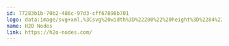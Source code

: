 ```yaml
---
id: 77283b1b-70b2-486c-97d3-cff67898b701
logo: data:image/svg+xml,%3Csvg%20width%3D%22200%22%20height%3D%2284%22%20viewBox%3D%220%200%20200%2084%22%20fill%3D%22none%22%20xmlns%3D%22http%3A%2F%2Fwww.w3.org%2F2000%2Fsvg%22%3E%0A%3Cpath%20d%3D%22M88.1549%2047.2146H89.3366L98.1775%2060.6292V47.2146H99.3373V62.533H98.1775L89.3147%2049.1622V62.533H88.1549V47.2146Z%22%20fill%3D%22%237A8AA0%22%2F%3E%0A%3Cpath%20d%3D%22M107.601%2062.7081C106.623%2062.7081%20105.755%2062.4892%20104.997%2062.0516C104.253%2061.5993%20103.676%2060.972%20103.268%2060.1696C102.859%2059.3526%20102.655%2058.4189%20102.655%2057.3685V52.3791C102.655%2051.3141%20102.859%2050.3804%20103.268%2049.578C103.691%2048.7756%20104.275%2048.1556%20105.019%2047.7179C105.777%2047.2657%20106.645%2047.0396%20107.623%2047.0396H109.899C110.876%2047.0396%20111.737%2047.2657%20112.481%2047.7179C113.239%2048.1556%20113.823%2048.7756%20114.232%2049.578C114.64%2050.3804%20114.844%2051.3141%20114.844%2052.3791V57.3685C114.844%2058.4189%20114.633%2059.3526%20114.21%2060.1696C113.801%2060.972%20113.218%2061.5993%20112.459%2062.0516C111.715%2062.4892%20110.854%2062.7081%20109.877%2062.7081H107.601ZM109.855%2061.6139C110.978%2061.6139%20111.89%2061.2273%20112.59%2060.4541C113.291%2059.6663%20113.641%2058.6378%20113.641%2057.3685V52.3791C113.641%2051.0953%20113.291%2050.0668%20112.59%2049.2935C111.905%2048.5057%20111%2048.1118%20109.877%2048.1118H107.645C106.507%2048.1118%20105.588%2048.5057%20104.887%2049.2935C104.202%2050.0668%20103.859%2051.0953%20103.859%2052.3791V57.3685C103.859%2058.6378%20104.202%2059.6663%20104.887%2060.4541C105.588%2061.2273%20106.499%2061.6139%20107.623%2061.6139H109.855Z%22%20fill%3D%22%237A8AA0%22%2F%3E%0A%3Cpath%20d%3D%22M119.297%2062.533C118.946%2062.533%20118.669%2062.4382%20118.465%2062.2485C118.275%2062.0443%20118.18%2061.7671%20118.18%2061.417V47.2146H124.242C125.293%2047.2146%20126.219%2047.4189%20127.021%2047.8274C127.824%2048.2358%20128.444%2048.8121%20128.881%2049.5561C129.319%2050.3002%20129.538%2051.1536%20129.538%2052.1165V57.1716C129.538%2058.9368%20129.093%2060.2717%20128.203%2061.1762C127.328%2062.0808%20126.037%2062.533%20124.33%2062.533H119.297ZM124.308%2061.4388C125.635%2061.4388%20126.635%2061.0814%20127.306%2060.3666C127.992%2059.6371%20128.334%2058.5721%20128.334%2057.1716V52.1165C128.334%2050.964%20127.955%2050.0376%20127.196%2049.3373C126.452%2048.637%20125.46%2048.2869%20124.22%2048.2869H119.384V61.4388H124.308Z%22%20fill%3D%22%237A8AA0%22%2F%3E%0A%3Cpath%20d%3D%22M133.893%2062.533C133.542%2062.533%20133.265%2062.4309%20133.061%2062.2266C132.871%2062.0224%20132.777%2061.7379%20132.777%2061.3732V47.2146H142.646V48.265H133.98V54.1735H141.989V55.2239H133.98V61.4607H142.646V62.533H133.893Z%22%20fill%3D%22%237A8AA0%22%2F%3E%0A%3Cpath%20d%3D%22M149.469%2062.7081C148.17%2062.7081%20147.134%2062.3215%20146.361%2061.5483C145.603%2060.775%20145.223%2059.7246%20145.223%2058.397H146.405C146.405%2059.3891%20146.682%2060.1769%20147.237%2060.7605C147.791%2061.3294%20148.542%2061.6139%20149.491%2061.6139H151.941C152.861%2061.6139%20153.597%2061.4024%20154.152%2060.9793C154.721%2060.5562%20155.005%2060.0018%20155.005%2059.3161V57.8281C155.005%2057.2737%20154.801%2056.7996%20154.392%2056.4057C153.984%2056.0118%20153.415%2055.7564%20152.685%2055.6397L148.768%2054.9832C147.718%2054.8082%20146.894%2054.4289%20146.296%2053.8453C145.712%2053.2617%20145.42%2052.5323%20145.42%2051.657V50.3877C145.42%2049.3811%20145.8%2048.5714%20146.558%2047.9587C147.317%2047.3459%20148.316%2047.0396%20149.556%2047.0396H152.029C153.211%2047.0396%20154.159%2047.397%20154.874%2048.1118C155.603%2048.8267%20155.968%2049.7677%20155.968%2050.9348H154.786C154.786%2050.0886%20154.531%2049.4103%20154.02%2048.8996C153.524%2048.3744%20152.861%2048.1118%20152.029%2048.1118H149.556C148.666%2048.1118%20147.951%2048.3234%20147.412%2048.7465C146.886%2049.1549%20146.624%2049.702%20146.624%2050.3877V51.657C146.624%2052.2405%20146.821%2052.7292%20147.215%2053.1231C147.609%2053.517%20148.163%2053.7723%20148.878%2053.8891L152.773%2054.5674C153.853%2054.7571%20154.691%2055.1364%20155.29%2055.7054C155.902%2056.2744%20156.209%2056.9819%20156.209%2057.8281V59.3161C156.209%2060.3374%20155.822%2061.1616%20155.049%2061.789C154.276%2062.4017%20153.247%2062.7081%20151.963%2062.7081H149.469Z%22%20fill%3D%22%237A8AA0%22%2F%3E%0A%3Cpath%20d%3D%22M88.1549%2020.1051H90.6855V30.8433H103.886V20.1051H106.417V44.0437H103.886V33.1003H90.6855V44.0437H88.1549V20.1051Z%22%20fill%3D%22%237A8AA0%22%2F%3E%0A%3Cpath%20d%3D%22M115.046%2041.7866C115.046%2040.5327%20115.274%2039.4497%20115.73%2038.5378C116.186%2037.6031%20116.915%2036.7595%20117.919%2036.0072L126.4%2029.5779C127.585%2028.7116%20128.178%2027.6629%20128.178%2026.4317V25.3374C128.178%2024.3571%20127.847%2023.5705%20127.186%2022.9777C126.525%2022.385%20125.647%2022.0886%20124.553%2022.0886H121.407C120.198%2022.0886%20119.229%2022.5104%20118.5%2023.3539C117.793%2024.1747%20117.44%2025.2804%20117.44%2026.6711H114.909C114.909%2024.5964%20115.491%2022.9436%20116.653%2021.7124C117.839%2020.4585%20119.4%2019.8315%20121.338%2019.8315H124.553C126.4%2019.8315%20127.882%2020.3331%20128.999%2021.3362C130.139%2022.3394%20130.709%2023.6731%20130.709%2025.3374V26.4317C130.709%2028.3468%20129.797%2029.9769%20127.973%2031.322L119.731%2037.4435C118.91%2038.0362%20118.34%2038.6518%20118.021%2039.2902C117.725%2039.9057%20117.577%2040.7379%20117.577%2041.7866H131.051V44.0437H115.046V41.7866Z%22%20fill%3D%22%237A8AA0%22%2F%3E%0A%3Cpath%20d%3D%22M145.642%2044.3172C144.274%2044.3172%20143.054%2043.9981%20141.982%2043.3597C140.934%2042.7213%20140.113%2041.8208%20139.52%2040.6581C138.927%2039.4953%20138.631%2038.1616%20138.631%2036.6569V27.4919C138.631%2025.9872%20138.927%2024.6534%20139.52%2023.4907C140.113%2022.328%20140.934%2021.4274%20141.982%2020.7891C143.054%2020.1507%20144.274%2019.8315%20145.642%2019.8315H149.267C150.634%2019.8315%20151.843%2020.1507%20152.892%2020.7891C153.94%2021.4274%20154.75%2022.328%20155.32%2023.4907C155.912%2024.6534%20156.209%2025.9872%20156.209%2027.4919V36.6569C156.209%2038.1616%20155.912%2039.4953%20155.32%2040.6581C154.75%2041.8208%20153.94%2042.7213%20152.892%2043.3597C151.843%2043.9981%20150.634%2044.3172%20149.267%2044.3172H145.642ZM149.198%2042.0602C150.543%2042.0602%20151.626%2041.57%20152.447%2040.5897C153.268%2039.5865%20153.678%2038.2756%20153.678%2036.6569V27.4919C153.678%2025.8732%20153.268%2024.5737%20152.447%2023.5933C151.626%2022.5902%20150.543%2022.0886%20149.198%2022.0886H145.71C144.365%2022.0886%20143.271%2022.5902%20142.427%2023.5933C141.583%2024.5737%20141.162%2025.8732%20141.162%2027.4919V36.6569C141.162%2038.2756%20141.583%2039.5865%20142.427%2040.5897C143.271%2041.57%20144.365%2042.0602%20145.71%2042.0602H149.198Z%22%20fill%3D%22%237A8AA0%22%2F%3E%0A%3Cpath%20fill-rule%3D%22evenodd%22%20clip-rule%3D%22evenodd%22%20d%3D%22M62.4849%2065.9476C72.3282%2065.9476%2080.3078%2057.968%2080.3078%2048.1247C80.3078%2045.712%2079.5507%2042.9573%2078.276%2040.0586C77.005%2037.1685%2075.2427%2034.1876%2073.288%2031.3375C69.6373%2026.0145%2065.3582%2021.2093%2062.4798%2018.3866C59.5614%2021.2051%2055.2818%2026.0106%2051.6418%2031.3364C49.6942%2034.1859%2047.942%2037.1667%2046.6793%2040.0567C45.413%2042.9552%2044.662%2045.7107%2044.662%2048.1247C44.662%2057.968%2052.6415%2065.9476%2062.4849%2065.9476ZM62.4849%2017.1814C56.5779%2022.6843%2043.7913%2037.8005%2043.7913%2048.1247C43.7913%2058.4489%2052.1607%2066.8183%2062.4849%2066.8183C72.8091%2066.8183%2081.1785%2058.4489%2081.1785%2048.1247C81.1785%2037.8005%2068.2832%2022.6843%2062.4849%2017.1814Z%22%20fill%3D%22%237A8AA0%22%2F%3E%0A%3Cpath%20fill-rule%3D%22evenodd%22%20clip-rule%3D%22evenodd%22%20d%3D%22M74.0602%2042.934C73.9748%2042.9541%2073.8873%2042.9642%2073.7995%2042.9642H73.2715C73.0595%2042.9642%2072.8748%2043.1085%2072.8234%2043.3141C72.7923%2043.4382%2072.8142%2043.5696%2072.8837%2043.677L73.064%2043.9558C73.3405%2044.3831%2073.3244%2044.9369%2073.0233%2045.3473L72.8167%2045.6291C72.7924%2045.6622%2072.7724%2045.6981%2072.757%2045.7361C72.7547%2045.7417%2072.7525%2045.7474%2072.7505%2045.7531L72.5943%2046.1825C72.5501%2046.304%2072.3976%2046.3432%2072.3003%2046.258C72.1759%2046.1492%2071.9821%2046.247%2071.9958%2046.4118L72.0727%2047.3339C72.0863%2047.4975%2072.0272%2047.6589%2071.9111%2047.775L71.2879%2048.3982C71.1598%2048.5263%2071.128%2048.722%2071.2091%2048.8841L71.2243%2048.9145C71.3262%2049.1184%2071.2322%2049.3658%2071.0205%2049.4505C70.9422%2049.4818%2070.8787%2049.5364%2070.836%2049.6039C70.8156%2049.6362%2070.7999%2049.6714%2070.7897%2049.7085C70.7754%2049.7603%2070.7716%2049.8156%2070.7802%2049.8714L70.8345%2050.2244C70.8545%2050.3548%2070.7777%2050.4807%2070.6525%2050.5224C70.5388%2050.5603%2070.4138%2050.519%2070.3451%2050.4208L70.055%2050.0064C70.0501%2049.9994%2070.0453%2049.9924%2070.0406%2049.9852C70.0398%2049.9841%2070.0391%2049.9829%2070.0383%2049.9817C69.9991%2049.9218%2069.9668%2049.8576%2069.942%2049.7904L69.6026%2048.8692C69.5437%2048.7093%2069.4076%2048.5904%2069.2413%2048.5534C69.0342%2048.5074%2068.8205%2048.5969%2068.708%2048.7769L68.2376%2049.5295C68.2226%2049.5534%2068.2051%2049.5755%2068.1852%2049.5954C68.0227%2049.7578%2067.7533%2049.7355%2067.6198%2049.5486L67.1943%2048.953L66.8673%2048.3457C66.7725%2048.1697%2066.6053%2048.0441%2066.4098%2048.0022C66.0503%2047.9252%2065.6945%2048.147%2065.6053%2048.5037L65.5693%2048.6477C65.5201%2048.8445%2065.401%2049.0166%2065.2343%2049.1321L64.8364%2049.4075C64.6935%2049.5064%2064.6083%2049.6691%2064.6083%2049.8429C64.6083%2049.9711%2064.6548%2050.095%2064.7393%2050.1916L64.7573%2050.2122C64.9473%2050.4294%2064.9566%2050.7508%2064.7795%2050.9786L64.3748%2051.4989C64.216%2051.7031%2064.1168%2051.9473%2064.0882%2052.2044L63.9958%2053.0362L63.7489%2054.0239C63.6869%2054.2716%2063.5913%2054.5097%2063.4645%2054.7315L63.2543%2055.0994C63.1603%2055.2639%2063.0266%2055.402%2062.8653%2055.5013L62.5847%2055.6739C62.3676%2055.8076%2062.0915%2055.7981%2061.884%2055.6499C61.7961%2055.5871%2061.7257%2055.503%2061.6795%2055.4054L61.4217%2054.8612C61.2346%2054.4661%2061.1375%2054.0344%2061.1375%2053.5972V52.4165C61.1375%2052.1093%2061.0559%2051.8075%2060.9011%2051.542L60.8164%2051.3969C60.7148%2051.2227%2060.5681%2051.079%2060.3917%2050.981C60.1696%2050.8576%2059.9122%2050.8132%2059.6616%2050.8549L59.4377%2050.8922C59.3017%2050.9149%2059.1627%2050.9127%2059.0275%2050.8856C58.7234%2050.8248%2058.4573%2050.6425%2058.2908%2050.3808L58.2683%2050.3455C58.1421%2050.1472%2058.0751%2049.917%2058.0751%2049.6819V49.4633C58.0751%2049.1285%2058.1597%2048.7992%2058.321%2048.5058L58.7025%2047.8122C58.7829%2047.6661%2058.8835%2047.532%2059.0015%2047.4141L59.1017%2047.3139C59.2104%2047.2051%2059.3345%2047.1155%2059.4685%2047.0469C59.5464%2047.0071%2059.6277%2046.9744%2059.7114%2046.9491C59.7412%2046.9401%2059.7714%2046.9321%2059.8018%2046.925C59.9426%2046.8922%2060.0889%2046.8802%2060.2361%2046.8907C60.4269%2046.9043%2060.6131%2046.9554%2060.7841%2047.0409L60.8983%2047.098C61.1899%2047.2438%2061.5114%2047.3197%2061.8374%2047.3197H62.5703C62.6563%2047.3197%2062.74%2047.2918%2062.8087%2047.2402C63.0248%2047.0781%2063.0197%2046.7521%2062.7984%2046.5972C62.7703%2046.5775%2062.7453%2046.5547%2062.7238%2046.5294C62.6391%2046.4299%2062.6073%2046.2927%2062.6444%2046.1629L62.646%2046.1574C62.6593%2046.1106%2062.6808%2046.0673%2062.7088%2046.029C62.7326%2045.9967%2062.761%2045.968%2062.7933%2045.9439C62.7991%2045.9396%2062.805%2045.9354%2062.811%2045.9314C62.8376%2045.9138%2062.8664%2045.8991%2062.897%2045.8879L63.2669%2045.7534C63.3776%2045.7132%2063.4513%2045.608%2063.4513%2045.4902C63.4513%2045.3354%2063.3259%2045.21%2063.1712%2045.21H62.811C62.7584%2045.21%2062.7068%2045.2164%2062.6573%2045.2287C62.6513%2045.2302%2062.6453%2045.2317%2062.6394%2045.2334C62.4434%2045.2879%2062.2811%2045.4339%2062.2092%2045.6315L62.1399%2045.8221C62.118%2045.8822%2062.0853%2045.9375%2062.0437%2045.9853C62.0423%2045.9869%2062.0408%2045.9885%2062.0394%2045.9901C62.0203%2046.0115%2061.9994%2046.0313%2061.9769%2046.0493C61.9137%2046.0999%2061.8407%2046.134%2061.7641%2046.1507C61.67%2046.1713%2061.5705%2046.1655%2061.4769%2046.1315L61.0014%2045.9586L60.9119%2045.9188C60.7273%2045.8368%2060.5278%2045.8016%2060.3306%2045.8131C60.1811%2045.8219%2060.033%2045.8575%2059.8934%2045.9198C59.886%2045.9232%2059.8785%2045.9266%2059.8711%2045.9301L59.3477%2046.1764C59.3112%2046.1935%2059.2715%2046.2004%2059.2326%2046.1972C59.195%2046.1941%2059.1581%2046.1815%2059.1256%2046.1599C58.9862%2046.067%2058.9924%2045.8602%2059.1371%2045.7758L59.3736%2045.6378C59.4646%2045.5847%2059.5281%2045.4997%2059.5555%2045.4036C59.5658%2045.3676%2059.5711%2045.3301%2059.5708%2045.2921C59.5706%2045.2566%2059.5656%2045.2207%2059.5555%2045.1853L59.5042%2045.0058C59.4262%2044.6939%2059.5907%2044.3724%2059.8892%2044.253L59.9351%2044.2346C60.0102%2044.2046%2060.0796%2044.1617%2060.1401%2044.1079L60.1707%2044.0807C60.465%2043.8191%2060.5637%2043.4011%2060.4174%2043.0355L60.3889%2042.9642C60.2604%2042.5358%2060.3409%2042.0718%2060.6062%2041.7117L60.697%2041.5885C60.9783%2041.2068%2061.4039%2040.9574%2061.8744%2040.8986L62.2264%2040.8546H63.8597L64.4022%2040.7867C64.7602%2040.742%2065.1003%2040.6046%2065.389%2040.3881L65.4914%2040.3113C65.6716%2040.1761%2065.8798%2040.083%2066.1007%2040.0389C66.3277%2039.9935%2066.5411%2039.8965%2066.7246%2039.7553L66.9848%2039.5552C67.2139%2039.3789%2067.468%2039.2377%2067.7387%2039.1362L68.1153%2038.995C68.3163%2038.9196%2068.5293%2038.881%2068.744%2038.881C69.1505%2038.881%2069.545%2039.0194%2069.8625%2039.2734L70.1174%2039.4773C70.5196%2039.7991%2071.0049%2040.0001%2071.5168%2040.0569L71.6652%2040.0734C71.8597%2040.095%2072.0561%2040.092%2072.2498%2040.0643C72.6817%2040.0026%2073.1223%2040.0638%2073.521%2040.241L74.1358%2040.5143L74.8324%2040.732C75.0905%2040.8126%2075.3636%2040.8332%2075.6309%2040.7921L76.0216%2040.732C76.0791%2040.7231%2076.1331%2040.699%2076.1781%2040.6622C76.2994%2040.563%2076.3329%2040.3909%2076.2549%2040.2549C73.5216%2035.4825%2068.3787%2032.2671%2062.4849%2032.2671C56.6201%2032.2671%2051.499%2035.4508%2048.7555%2040.1842C48.5558%2040.5289%2048.6412%2040.964%2048.9437%2041.2233C49.125%2041.3787%2049.363%2041.4512%2049.6001%2041.4233L49.9343%2041.384C50.2281%2041.3494%2050.505%2041.2281%2050.7296%2041.0356L51.0785%2040.7365C51.2404%2040.5978%2051.4611%2040.5495%2051.6661%2040.6081C51.7165%2040.6225%2051.7683%2040.6306%2051.8203%2040.6322C51.8687%2040.6338%2051.9173%2040.6298%2051.9651%2040.6202L52.2973%2040.5538C52.306%2040.552%2052.3148%2040.5503%2052.3235%2040.5487C52.3705%2040.5399%2052.4178%2040.5328%2052.4653%2040.5274C52.5418%2040.5187%2052.6188%2040.5143%2052.6959%2040.5143H53.1867C53.189%2040.5143%2053.1914%2040.5143%2053.1937%2040.5143C53.4201%2040.5154%2053.6425%2040.5701%2053.843%2040.6735C53.8704%2040.6876%2053.8973%2040.7026%2053.9238%2040.7185L54.077%2040.8104C54.1414%2040.849%2054.2106%2040.878%2054.2826%2040.8969C54.3376%2040.9113%2054.3942%2040.9198%2054.4514%2040.922C54.4616%2040.9224%2054.4719%2040.9226%2054.4822%2040.9226C54.6839%2040.9226%2054.8775%2040.8453%2055.0236%2040.7071C55.0289%2040.7021%2055.0341%2040.6971%2055.0392%2040.6919L55.2039%2040.5272C55.2993%2040.4318%2055.3529%2040.3024%2055.3529%2040.1674C55.3529%2039.9648%2055.2328%2039.7815%2055.047%2039.7007L54.9337%2039.6515C54.4331%2039.4338%2054.3654%2038.7513%2054.8135%2038.4396L55.1198%2038.2265C55.2716%2038.1209%2055.452%2038.0644%2055.6369%2038.0644H56.1662C56.3038%2038.0644%2056.4406%2038.0438%2056.5721%2038.0033L56.8115%2037.9297C57.0917%2037.8435%2057.3962%2037.8993%2057.6275%2038.0792L57.7515%2038.1756C57.8289%2038.2358%2057.9242%2038.2685%2058.0223%2038.2685C58.3191%2038.2685%2058.5312%2038.5557%2058.4439%2038.8393L58.3713%2039.0753C58.3554%2039.127%2058.3328%2039.1765%2058.3041%2039.2224L57.798%2040.0322C57.7122%2040.1693%2057.6668%2040.3278%2057.6668%2040.4896C57.6668%2040.8349%2057.461%2041.1469%2057.1437%2041.2829L57.0393%2041.3276C56.8284%2041.418%2056.6536%2041.5759%2056.5421%2041.7764L56.1223%2042.5322C56.0653%2042.6347%2055.9706%2042.7109%2055.8583%2042.7446C55.5932%2042.8241%2055.3198%2042.6476%2055.2832%2042.3732L55.2527%2042.1444C55.2298%2041.9723%2055.1386%2041.8167%2054.9997%2041.7125L54.8492%2041.5997C54.7427%2041.5198%2054.6148%2041.4739%2054.4822%2041.4678C54.472%2041.4673%2054.4617%2041.467%2054.4514%2041.467H54.2826C54.1252%2041.467%2053.9827%2041.5549%2053.911%2041.6918C53.903%2041.707%2053.8959%2041.7229%2053.8898%2041.7393C53.8495%2041.8468%2053.7681%2041.9304%2053.6675%2041.9752C53.6149%2041.9987%2053.557%2042.0115%2053.497%2042.0115H53.4106C53.2417%2042.0115%2053.0992%2041.8988%2053.054%2041.7445C53.0443%2041.7114%2053.0391%2041.6763%2053.0391%2041.64C53.0391%2041.5403%2053.0003%2041.451%2052.9378%2041.385C52.8756%2041.3192%2052.7899%2041.2764%2052.6959%2041.2694C52.6651%2041.2671%2052.6333%2041.2686%2052.6011%2041.2745L52.4601%2041.3001C52.4558%2041.3009%2052.4514%2041.3017%2052.4471%2041.3026C52.3425%2041.3246%2052.2477%2041.3802%2052.1774%2041.461L51.2781%2042.4952C51.0671%2042.7379%2051.0233%2043.0838%2051.1671%2043.3714L51.1905%2043.4184C51.2836%2043.6045%2051.4562%2043.7382%2051.6597%2043.7818C52.014%2043.8577%2052.3662%2043.6445%2052.4632%2043.2954L52.5775%2042.8839C52.6012%2042.7984%2052.6541%2042.7254%2052.7253%2042.6762C52.754%2042.6563%2052.7857%2042.6404%2052.8197%2042.629C52.9542%2042.5842%2053.1024%2042.6192%2053.2026%2042.7194L53.3165%2042.8333C53.3336%2042.8504%2053.3517%2042.8665%2053.3706%2042.8815C53.3978%2042.9031%2053.4267%2042.9225%2053.4571%2042.9394L53.5493%2042.9906C53.8082%2043.1344%2054.0136%2043.357%2054.1365%2043.6248C54.1493%2043.6526%2054.1612%2043.6808%2054.1721%2043.7096L54.5267%2044.6404C54.533%2044.6571%2054.5363%2044.6747%2054.5363%2044.6925C54.5363%2044.834%2054.3552%2044.8929%2054.2719%2044.7784L54.1214%2044.5715C54.049%2044.4719%2053.911%2044.4473%2053.8086%2044.5155L53.7297%2044.5681C53.7071%2044.5832%2053.6867%2044.6009%2053.6688%2044.6205C53.6478%2044.6436%2053.6303%2044.6696%2053.6167%2044.6975C53.5952%2044.7416%2053.5835%2044.7906%2053.5835%2044.8412V45.018C53.5835%2045.0881%2053.5725%2045.1561%2053.5518%2045.2201C53.5483%2045.2312%2053.5444%2045.242%2053.5403%2045.2528C53.4626%2045.4563%2053.2862%2045.614%2053.0631%2045.6618L53.0054%2045.6742C52.7708%2045.7244%2052.5757%2045.8866%2052.4834%2046.108L52.3428%2046.4457C52.308%2046.5291%2052.2812%2046.6156%2052.2628%2046.704L51.9748%2048.0863C51.9586%2048.1642%2051.9264%2048.2378%2051.8801%2048.3025C51.7227%2048.523%2051.4323%2048.603%2051.1841%2048.4944L50.8294%2048.3392C50.6332%2048.2534%2050.4098%2048.255%2050.2148%2048.3436L50.0939%2048.3986C49.8982%2048.4875%2049.7725%2048.6827%2049.7725%2048.8977C49.7725%2048.9503%2049.7801%2049.0019%2049.7944%2049.051C49.8041%2049.0845%2049.817%2049.1169%2049.8328%2049.1477C49.8826%2049.2449%2049.9612%2049.3268%2050.0609%2049.3804L50.3228%2049.5215C50.3773%2049.5508%2050.4288%2049.5848%2050.4767%2049.6228C50.6189%2049.7355%2050.7302%2049.884%2050.7983%2050.0544C50.8467%2050.1753%2050.917%2050.2854%2051.0047%2050.3796C51.0115%2050.3869%2051.0184%2050.3941%2051.0254%2050.4012C51.0868%2050.4634%2051.1561%2050.5181%2051.232%2050.5636L51.3029%2050.6062C51.3058%2050.6079%2051.3088%2050.6097%2051.3117%2050.6114C51.5105%2050.7286%2051.7372%2050.7904%2051.9681%2050.7904H52.288C52.5154%2050.7904%2052.7417%2050.8221%2052.9604%2050.8846L53.3087%2050.9841C53.4915%2051.0364%2053.6691%2051.1054%2053.8392%2051.1905L54.1325%2051.3371C54.3975%2051.4696%2054.6253%2051.6661%2054.7952%2051.9088L54.8581%2051.9988C54.96%2052.1443%2055.0914%2052.2668%2055.2438%2052.3582L55.3601%2052.428C55.5734%2052.556%2055.7271%2052.7634%2055.7874%2053.0047C55.8569%2053.2825%2055.7956%2053.5769%2055.621%2053.8039L54.5363%2055.2139L53.8931%2056.1976C53.5533%2056.7173%2053.3089%2057.2933%2053.1713%2057.8987L53.1317%2058.073L53.0463%2058.4489C53.0415%2058.4699%2053.0391%2058.4914%2053.0391%2058.5129C53.0391%2058.7628%2052.7431%2058.8946%2052.5573%2058.7275L52.4503%2058.6311C52.4134%2058.5979%2052.3842%2058.5576%2052.3642%2058.5129C52.352%2058.4856%2052.3433%2058.4567%2052.3383%2058.4269L52.217%2057.6993C52.1755%2057.4503%2052.1726%2057.1964%2052.2083%2056.9465L52.3051%2056.2687C52.429%2055.4016%2052.306%2054.5172%2051.9502%2053.7167L51.583%2053.0638C51.4251%2052.7831%2051.3764%2052.454%2051.4463%2052.1397C51.4865%2051.9586%2051.4871%2051.7745%2051.4517%2051.5986C51.4023%2051.3531%2051.2827%2051.1234%2051.1025%2050.9401C51.0867%2050.924%2051.0704%2050.9083%2051.0536%2050.8929L50.7933%2050.6543L50.0959%2050.1179C50.0738%2050.1008%2050.051%2050.0848%2050.0277%2050.0697C49.9437%2050.0155%2049.8521%2049.974%2049.756%2049.9466C49.73%2049.9392%2049.7036%2049.9328%2049.6769%2049.9274C49.4155%2049.8752%2049.1863%2049.7222%2049.0376%2049.5033C49.0239%2049.4833%2049.011%2049.4627%2048.9988%2049.4416L48.6049%2048.7612C48.5273%2048.6272%2048.3841%2048.5446%2048.2293%2048.5446C48.0195%2048.5446%2047.8397%2048.3946%2047.8022%2048.1882L47.6347%2047.2669C47.6082%2047.1214%2047.6027%2046.9728%2047.6182%2046.8256L47.7177%2045.8803C47.7265%2045.7967%2047.7256%2045.7123%2047.7152%2045.6288L47.6331%2044.9719C47.6112%2044.7969%2047.4625%2044.6656%2047.2861%2044.6656C47.1223%2044.6656%2046.98%2044.7793%2046.9472%2044.9398C46.939%2044.98%2046.931%2045.0203%2046.9231%2045.0606C46.9054%2045.1508%2046.8885%2045.2413%2046.8724%2045.332C46.858%2045.413%2046.8443%2045.4942%2046.8311%2045.5757C46.697%2046.4055%2046.6273%2047.2569%2046.6273%2048.1246C46.6273%2056.8825%2053.727%2063.9822%2062.4849%2063.9822C68.2903%2063.9822%2073.3672%2060.8625%2076.1303%2056.208C76.1988%2056.0927%2076.2659%2055.9764%2076.3315%2055.8592C76.3686%2055.7929%2076.4052%2055.7264%2076.4414%2055.6595C76.4624%2055.6207%2076.4832%2055.5818%2076.5039%2055.5428C76.5409%2055.473%2076.5774%2055.4029%2076.6134%2055.3325C76.6152%2055.3291%2076.6169%2055.3257%2076.6186%2055.3223C76.6306%2055.2989%2076.6425%2055.2754%2076.6543%2055.2519C76.7105%2055.1404%2076.6288%2055.0098%2076.5039%2055.0098C76.502%2055.0098%2076.5002%2055.0098%2076.4983%2055.0099C76.465%2055.011%2076.4327%2055.0219%2076.4055%2055.0413L76.1368%2055.2332C76.0424%2055.3007%2075.94%2055.3527%2075.8333%2055.3894C75.7457%2055.4194%2075.6551%2055.4391%2075.5636%2055.4484C75.3079%2055.4743%2075.0446%2055.4189%2074.8163%2055.282L74.3267%2054.943C74.0788%2054.7714%2073.7632%2054.7301%2073.4795%2054.8323L73.1684%2054.9442C72.7118%2055.1086%2072.2303%2054.7702%2072.2303%2054.2849C72.2303%2054.1368%2072.2772%2053.9925%2072.3643%2053.8727L72.5983%2053.551C72.7152%2053.3902%2072.8563%2053.2486%2073.0166%2053.1311L73.7304%2052.6076C73.7735%2052.576%2073.8217%2052.552%2073.8729%2052.5366L73.9528%2052.5126C74.0815%2052.474%2074.2105%2052.502%2074.3083%2052.5729C74.3104%2052.5745%2074.3124%2052.576%2074.3145%2052.5776C74.4002%2052.6422%2074.4606%2052.7405%2074.4735%2052.8557C74.4752%2052.8708%2074.4761%2052.8863%2074.4761%2052.902V53.0725C74.4761%2053.2028%2074.5817%2053.3084%2074.712%2053.3084C74.7784%2053.3084%2074.8418%2053.2804%2074.8865%2053.2312L74.9766%2053.1322C74.9965%2053.1102%2075.0178%2053.0903%2075.0401%2053.0725C75.1279%2053.0023%2075.2315%2052.9645%2075.3363%2052.9572C75.3398%2052.9569%2075.3433%2052.9567%2075.3468%2052.9566C75.5471%2052.9465%2075.7498%2053.0476%2075.8529%2053.2465L76.3595%2054.2235C76.3936%2054.2893%2076.4436%2054.3444%2076.5039%2054.3847C76.5449%2054.4121%2076.5907%2054.4325%2076.6396%2054.4448C76.8017%2054.4853%2076.9686%2054.429%2077.0714%2054.3071C77.0984%2054.275%2077.1211%2054.2383%2077.1379%2054.1976C77.914%2052.3271%2078.3424%2050.2759%2078.3424%2048.1246C78.3424%2046.5177%2078.1034%2044.9667%2077.659%2043.505C77.5217%2043.0534%2077.061%2042.7912%2076.5966%2042.8756C76.4388%2042.9043%2076.293%2042.9713%2076.1705%2043.0679C76.1001%2043.1235%2076.0374%2043.1888%2075.9845%2043.2624C75.9511%2043.3089%2075.9215%2043.3587%2075.8964%2043.4114L75.4932%2044.2582C75.4531%2044.3424%2075.3728%2044.4004%2075.2803%2044.4119C75.0897%2044.4358%2074.9346%2044.2607%2074.9812%2044.0744L75.0886%2043.6448L75.2929%2043.0318C75.3206%2042.9485%2075.3017%2042.8596%2075.2486%2042.7955C75.2273%2042.7697%2075.2004%2042.7479%2075.1687%2042.7321C75.1169%2042.7062%2075.0577%2042.6993%2075.0013%2042.7125L74.0602%2042.934ZM74.1513%2043.8039C74.0929%2043.8143%2074.0342%2043.8221%2073.9751%2043.8272C74.2484%2044.4941%2074.1624%2045.2664%2073.7255%2045.8622L73.5505%2046.1009L73.4126%2046.48C73.3187%2046.7383%2073.1394%2046.9318%2072.9226%2047.048L72.9404%2047.2616C72.9753%2047.6804%2072.824%2048.0934%2072.5268%2048.3906L72.1057%2048.8117C72.2097%2049.2713%2072.0454%2049.7517%2071.6889%2050.0523L71.695%2050.092C71.7796%2050.6418%2071.4556%2051.1725%2070.9278%2051.3484C70.4486%2051.5081%2069.9214%2051.3339%2069.6318%2050.9201L69.3417%2050.5058C69.252%2050.3775%2069.1791%2050.2382%2069.125%2050.0914L69.0464%2049.8781L68.9759%2049.991C68.9261%2050.0708%2068.8673%2050.1446%2068.8008%2050.2111C68.2579%2050.754%2067.3575%2050.6794%2066.9112%2050.0547L66.4538%2049.4142L66.312%2049.151C66.1853%2049.4299%2065.9849%2049.6714%2065.7299%2049.8479L65.6115%2049.9299C65.8718%2050.431%2065.8263%2051.051%2065.4667%2051.5132L65.0621%2052.0335C65.0019%2052.1108%2064.9644%2052.2032%2064.9536%2052.3006L64.8547%2053.1906L64.5936%2054.235C64.5123%2054.5601%2064.3868%2054.8725%2064.2205%2055.1634L64.0102%2055.5314C63.8439%2055.8225%2063.6071%2056.0671%2063.3216%2056.2428L63.0411%2056.4155C62.5256%2056.7326%2061.8704%2056.7102%2061.3779%2056.3584C61.1694%2056.2094%2061.0023%2056.0097%2060.8926%2055.7781L60.6349%2055.2339C60.3925%2054.7223%2060.2668%2054.1633%2060.2668%2053.5972V52.4165C60.2668%2052.2634%2060.2262%2052.113%2060.149%2051.9808L60.0644%2051.8356C60.0415%2051.7965%2060.0085%2051.7642%2059.9689%2051.7421C59.9189%2051.7144%2059.861%2051.7044%2059.8047%2051.7138L59.5808%2051.7511C59.3408%2051.7911%2059.0954%2051.7871%2058.8568%2051.7394C58.3199%2051.632%2057.8502%2051.3102%2057.5563%2050.8483L57.5337%2050.8129C57.3187%2050.4749%2057.2044%2050.0826%2057.2044%2049.6819V49.4633C57.2044%2048.9818%2057.3261%2048.5081%2057.5581%2048.0862L57.9396%2047.3926C58.0596%2047.1745%2058.2098%2046.9744%2058.3858%2046.7984L58.4559%2046.7284C57.9988%2046.2521%2058.0641%2045.4531%2058.6299%2045.0669C58.5301%2044.3819%2058.9109%2043.7066%2059.5658%2043.4446L59.584%2043.4373L59.5923%2043.4299C59.6123%2043.4122%2059.619%2043.3837%2059.609%2043.3589L59.5805%2043.2876L60.3889%2042.9642L59.555%2043.2144C59.3477%2042.5237%2059.4775%2041.7758%2059.9053%2041.1952L59.9961%2041.072C60.4189%2040.4981%2061.059%2040.123%2061.7664%2040.0346L62.1722%2039.9839H63.8055L64.2942%2039.9228C64.5019%2039.8968%2064.6992%2039.8171%2064.8666%2039.6916L64.969%2039.6147C65.2532%2039.4016%2065.5816%2039.2548%2065.9299%2039.1851C66.0259%2039.1659%2066.1162%2039.1249%2066.1937%2039.0652L66.4539%2038.8651C66.7515%2038.6362%2067.0815%2038.4528%2067.433%2038.321L67.8095%2038.1797C68.1083%2038.0677%2068.4248%2038.0103%2068.744%2038.0103C69.3482%2038.0103%2069.9345%2038.216%2070.4064%2038.5935L70.6613%2038.7974C70.9348%2039.0162%2071.2648%2039.1529%2071.6129%2039.1916L71.7613%2039.2081C71.8829%2039.2216%2072.0056%2039.2196%2072.1267%2039.2023C72.7206%2039.1175%2073.3264%2039.2017%2073.8746%2039.4454L74.4435%2039.6982L74.9963%2039.871C72.3134%2035.8124%2067.711%2033.1378%2062.4849%2033.1378C56.9714%2033.1378%2052.1523%2036.1145%2049.5486%2040.5526L49.8326%2040.5192C49.9546%2040.5049%2050.0696%2040.4545%2050.1629%2040.3745L50.5118%2040.0755C50.8807%2039.7593%2051.3782%2039.6413%2051.8479%2039.7557L52.1266%2039.7C52.314%2039.6625%2052.5048%2039.6436%2052.6959%2039.6436H53.1867C53.4007%2039.6436%2053.6125%2039.6734%2053.8165%2039.7314C53.4806%2039.0732%2053.6273%2038.2041%2054.3163%2037.7249L54.6226%2037.5118C54.9203%2037.3047%2055.2743%2037.1937%2055.6369%2037.1937H56.1662C56.217%2037.1937%2056.2675%2037.1861%2056.316%2037.1711L56.5555%2037.0975C57.107%2036.9278%2057.7066%2037.0377%2058.1621%2037.3919L58.1818%2037.4073C58.979%2037.5026%2059.5197%2038.3036%2059.2761%2039.0954L59.2035%2039.3313C59.1653%2039.4553%2059.1112%2039.5738%2059.0424%2039.6838L58.5375%2040.4918C58.5366%2041.1845%2058.1235%2041.8103%2057.4867%2042.0832L57.3823%2042.1279C57.3488%2042.1423%2057.321%2042.1674%2057.3033%2042.1993L56.8834%2042.955C56.7162%2043.2559%2056.4382%2043.4796%2056.1085%2043.5785C55.7092%2043.6983%2055.3035%2043.6203%2054.9886%2043.4071L55.3404%2044.3305C55.3844%2044.4461%2055.407%2044.5688%2055.407%2044.6925C55.407%2045.3538%2054.8388%2045.7558%2054.2901%2045.7073C54.0888%2046.1055%2053.7172%2046.4077%2053.2591%2046.5102L53.1465%2046.7806C53.1329%2046.8132%2053.1224%2046.847%2053.1152%2046.8816L52.8272%2048.2639C52.7864%2048.46%2052.7051%2048.6455%2052.5887%2048.8086C52.3169%2049.1891%2051.8879%2049.4036%2051.4437%2049.413C51.5075%2049.5131%2051.5622%2049.6195%2051.6068%2049.731C51.6212%2049.767%2051.647%2049.7972%2051.6799%2049.817L51.7509%2049.8596C51.8165%2049.8989%2051.8916%2049.9197%2051.9681%2049.9197H52.288C52.5963%2049.9197%2052.9031%2049.9627%2053.1996%2050.0474L53.5479%2050.1469C53.7825%2050.2139%2054.0104%2050.3026%2054.2286%2050.4117L54.5219%2050.5584C54.9164%2050.7556%2055.2555%2051.0482%2055.5085%2051.4095L55.5714%2051.4995C55.6032%2051.5449%2055.6442%2051.5831%2055.6917%2051.6116L55.8081%2051.6814C56.2194%2051.9282%2056.5158%2052.3282%2056.6321%2052.7935C56.7661%2053.3293%2056.6478%2053.897%2056.3111%2054.3347L55.2468%2055.7183L54.6219%2056.6741C54.3387%2057.1071%2054.135%2057.5872%2054.0204%2058.0917L53.9075%2058.5881C53.8722%2059.1742%2053.4257%2059.5839%2052.918%2059.6612C55.5135%2061.816%2058.8479%2063.1115%2062.4849%2063.1115C67.7492%2063.1115%2072.3808%2060.3974%2075.0548%2056.2892C74.8156%2056.2443%2074.5829%2056.1573%2074.3684%2056.0286L74.8163%2055.282L74.3207%2055.9979L73.8311%2055.6589C73.8145%2055.6474%2073.7934%2055.6446%2073.7744%2055.6515L73.4634%2055.7635C72.4393%2056.1321%2071.3596%2055.3733%2071.3596%2054.2849C71.3596%2053.9528%2071.4648%2053.6292%2071.6602%2053.3606L71.8942%2053.0389C72.064%2052.8054%2072.2689%2052.5996%2072.5017%2052.4289L73.2155%2051.9054C73.3387%2051.8151%2073.4764%2051.7465%2073.6227%2051.7026L73.7026%2051.6787C74.234%2051.5193%2074.7675%2051.7212%2075.077%2052.1162C75.668%2051.99%2076.3173%2052.2505%2076.6259%2052.8457L76.6789%2052.948C77.1928%2051.4353%2077.4717%2049.8133%2077.4717%2048.1246C77.4717%2046.6045%2077.2457%2045.1387%2076.826%2043.7583C76.8249%2043.7548%2076.8238%2043.7526%2076.8227%2043.7511C76.8224%2043.7506%2076.8221%2043.7502%2076.8218%2043.7498C76.8201%2043.7478%2076.8167%2043.7443%2076.8106%2043.7407C76.7977%2043.7332%2076.7775%2043.7277%2076.7524%2043.7323C76.7219%2043.7378%2076.6959%2043.7577%2076.6825%2043.7857L76.2793%2044.6325C76.1115%2044.9849%2075.7756%2045.2275%2075.3883%2045.2759C74.5905%2045.3756%2073.9415%2044.6431%2074.1365%2043.8632L74.1513%2043.8039ZM51.424%2058.2373L51.3582%2057.8425C51.302%2057.5054%2051.298%2057.1617%2051.3463%2056.8233L51.4432%2056.1456C51.5421%2055.4533%2051.4475%2054.7474%2051.1702%2054.106L50.8241%2053.4906C50.561%2053.023%2050.4799%2052.4746%2050.5963%2051.9508C50.6301%2051.7987%2050.5802%2051.6401%2050.4653%2051.5348L50.2327%2051.3215L49.5651%2050.808C49.5477%2050.7947%2049.5276%2050.7855%2049.5061%2050.7812C48.9756%2050.6751%2048.5163%2050.346%2048.2453%2049.8778L47.9615%2049.3877C47.8091%2049.3558%2047.6658%2049.2973%2047.5372%2049.2167C47.7868%2052.6831%2049.2154%2055.823%2051.424%2058.2373ZM58.7087%2045.2047L59.5042%2045.0058L58.7039%2045.2345C58.7052%2045.2245%2058.7068%2045.2146%2058.7087%2045.2047ZM54.3872%2042.5259C54.4028%2042.54%2054.4182%2042.5542%2054.4334%2042.5687C54.4285%2042.5437%2054.4243%2042.5184%2054.4208%2042.4927C54.4098%2042.504%2054.3986%2042.5151%2054.3872%2042.5259ZM51.9693%2043.029L51.9688%2043.0279L51.9693%2043.029Z%22%20fill%3D%22%237A8AA0%22%2F%3E%0A%3C%2Fsvg%3E%0A
name: H2O Nodes
link: https://h2o-nodes.com/
---
```

